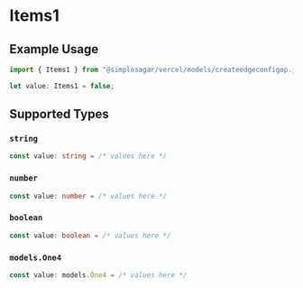 # Items1

## Example Usage

```typescript
import { Items1 } from "@simplesagar/vercel/models/createedgeconfigop.js";

let value: Items1 = false;
```

## Supported Types

### `string`

```typescript
const value: string = /* values here */
```

### `number`

```typescript
const value: number = /* values here */
```

### `boolean`

```typescript
const value: boolean = /* values here */
```

### `models.One4`

```typescript
const value: models.One4 = /* values here */
```

